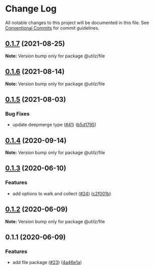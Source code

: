 # Change Log

All notable changes to this project will be documented in this file.
See [Conventional Commits](https://conventionalcommits.org) for commit guidelines.

## [0.1.7](https://github.com/devdigital/utilz/compare/@utilz/file@0.1.6...@utilz/file@0.1.7) (2021-08-25)

**Note:** Version bump only for package @utilz/file





## [0.1.6](https://github.com/devdigital/utilz/compare/@utilz/file@0.1.5...@utilz/file@0.1.6) (2021-08-14)

**Note:** Version bump only for package @utilz/file





## [0.1.5](https://github.com/devdigital/utilz/compare/@utilz/file@0.1.4...@utilz/file@0.1.5) (2021-08-03)


### Bug Fixes

* update deepmerge type ([#41](https://github.com/devdigital/utilz/issues/41)) ([b5d1795](https://github.com/devdigital/utilz/commit/b5d1795426f8a640122946683bb057a9bf208c11))





## [0.1.4](https://github.com/devdigital/utilz/compare/@utilz/file@0.1.3...@utilz/file@0.1.4) (2020-09-14)

**Note:** Version bump only for package @utilz/file





## [0.1.3](https://github.com/devdigital/utilz/compare/@utilz/file@0.1.2...@utilz/file@0.1.3) (2020-06-10)


### Features

* add options to walk and collect ([#24](https://github.com/devdigital/utilz/issues/24)) ([c2f001b](https://github.com/devdigital/utilz/commit/c2f001b3df2ae2bd54869f1d5377a05be5855785))





## [0.1.2](https://github.com/devdigital/utilz/compare/@utilz/file@0.1.1...@utilz/file@0.1.2) (2020-06-09)

**Note:** Version bump only for package @utilz/file





## 0.1.1 (2020-06-09)


### Features

* add file package ([#23](https://github.com/devdigital/utilz/issues/23)) ([4a46e1a](https://github.com/devdigital/utilz/commit/4a46e1a3628e25667cc5c765ce7b982c61426093))
